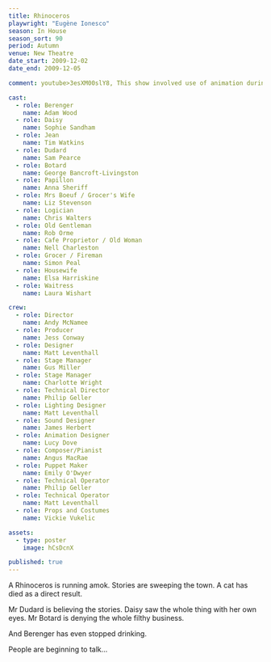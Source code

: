 ```yaml
---
title: Rhinoceros
playwright: "Eugène Ionesco"
season: In House
season_sort: 90
period: Autumn
venue: New Theatre
date_start: 2009-12-02
date_end: 2009-12-05

comment: youtube>3esXM00slY8, This show involved use of animation during the show

cast:
  - role: Berenger
    name: Adam Wood
  - role: Daisy
    name: Sophie Sandham
  - role: Jean
    name: Tim Watkins
  - role: Dudard
    name: Sam Pearce
  - role: Botard
    name: George Bancroft-Livingston
  - role: Papillon
    name: Anna Sheriff
  - role: Mrs Boeuf / Grocer's Wife
    name: Liz Stevenson
  - role: Logician
    name: Chris Walters
  - role: Old Gentleman
    name: Rob Orme
  - role: Cafe Proprietor / Old Woman
    name: Nell Charleston
  - role: Grocer / Fireman
    name: Simon Peal
  - role: Housewife
    name: Elsa Harriskine
  - role: Waitress
    name: Laura Wishart

crew:
  - role: Director
    name: Andy McNamee
  - role: Producer
    name: Jess Conway
  - role: Designer
    name: Matt Leventhall
  - role: Stage Manager
    name: Gus Miller
  - role: Stage Manager
    name: Charlotte Wright
  - role: Technical Director
    name: Philip Geller
  - role: Lighting Designer
    name: Matt Leventhall
  - role: Sound Designer
    name: James Herbert
  - role: Animation Designer
    name: Lucy Dove
  - role: Composer/Pianist
    name: Angus MacRae
  - role: Puppet Maker
    name: Emily O'Dwyer
  - role: Technical Operator
    name: Philip Geller
  - role: Technical Operator
    name: Matt Leventhall
  - role: Props and Costumes
    name: Vickie Vukelic

assets:
  - type: poster
    image: hCsDcnX

published: true
---
```


A Rhinoceros is running amok. Stories are sweeping the town. A cat has died as a direct result.

Mr Dudard is believing the stories. Daisy saw the whole thing with her own eyes. Mr Botard is denying the whole filthy business.

And Berenger has even stopped drinking.

People are beginning to talk...
